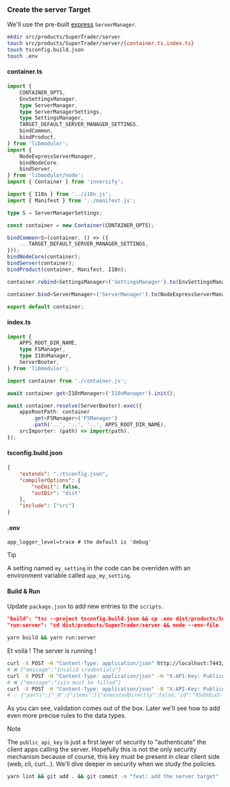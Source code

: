 ### Create the server Target

We'll use the pre-built [express](https://expressjs.com) `ServerManager`.

```sh
mkdir src/products/SuperTrader/server
touch src/products/SuperTrader/server/{container.ts,index.ts}
touch tsconfig.build.json
touch .env
```

#### container.ts

```typescript
import {
    CONTAINER_OPTS,
    EnvSettingsManager,
    type ServerManager,
    type ServerManagerSettings,
    type SettingsManager,
    TARGET_DEFAULT_SERVER_MANAGER_SETTINGS,
    bindCommon,
    bindProduct,
} from 'libmodulor';
import {
    NodeExpressServerManager,
    bindNodeCore,
    bindServer,
} from 'libmodulor/node';
import { Container } from 'inversify';

import { I18n } from '../i18n.js';
import { Manifest } from '../manifest.js';

type S = ServerManagerSettings;

const container = new Container(CONTAINER_OPTS);

bindCommon<S>(container, () => ({
    ...TARGET_DEFAULT_SERVER_MANAGER_SETTINGS,
}));
bindNodeCore(container);
bindServer(container);
bindProduct(container, Manifest, I18n);

container.rebind<SettingsManager>('SettingsManager').to(EnvSettingsManager);

container.bind<ServerManager>('ServerManager').to(NodeExpressServerManager);

export default container;
```

#### index.ts

```typescript
import {
    APPS_ROOT_DIR_NAME,
    type FSManager,
    type I18nManager,
    ServerBooter,
} from 'libmodulor';

import container from './container.js';

await container.get<I18nManager>('I18nManager').init();

await container.resolve(ServerBooter).exec({
    appsRootPath: container
        .get<FSManager>('FSManager')
        .path('..', '..', '..', APPS_ROOT_DIR_NAME),
    srcImporter: (path) => import(path),
});
```

#### tsconfig.build.json

```json
{
    "extends": "./tsconfig.json",
    "compilerOptions": {
        "noEmit": false,
        "outDir": "dist"
    },
    "include": ["src"]
}
```

#### .env

```properties
app_logger_level=trace # the default is 'debug'
```

> [!TIP]
> A setting named `my_setting` in the code can be overriden with an environment variable called `app_my_setting`.

#### Build & Run

Update `package.json` to add new entries to the `scripts`.

```json
"build": "tsc --project tsconfig.build.json && cp .env dist/products/SuperTrader/server/.env",
"run:server": "cd dist/products/SuperTrader/server && node --env-file .env index.js",
```

```sh
yarn build && yarn run:server
```

Et voilà ! The server is running !

```sh
curl -X POST -H "Content-Type: application/json" http://localhost:7443/api/v1/BuyAsset
# ❌ {"message":"Invalid credentials"}
curl -X POST -H "Content-Type: application/json" -H "X-API-Key: PublicApiKeyToBeChangedWhenDeploying" http://localhost:7443/api/v1/BuyAsset
# ❌ {"message":"isin must be filled"}
curl -X POST -H "Content-Type: application/json" -H "X-API-Key: PublicApiKeyToBeChangedWhenDeploying" -d '{"isin":"US02079K3059","limit":123.5,"qty":150}' http://localhost:7443/api/v1/BuyAsset
# ✅ {"parts":{"_0":{"items":[{"executedDirectly":false,"id":"95dddca5-5e9d-48ac-a90c-71a58d4e8554"}],"total":1}}}
```

As you can see, validation comes out of the box. Later we'll see how to add even more precise rules to the data types.

> [!NOTE]
> The `public_api_key` is just a first layer of security to "authenticate" the client apps calling the server. Hopefully this is not the only security mechanism because of course, this key must be present in clear client side (web, cli, curl...). We'll dive deeper in security when we study the policies.

```sh
yarn lint && git add . && git commit -m "feat: add the server target"
```
